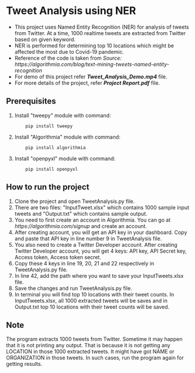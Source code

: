 # Tweet Analysis using NER

<ul>
<li> This project uses Named Entity Recognition (NER) for analysis of tweets from Twitter. At a time, 1000 realtime tweets are extracted from Twitter based on given keyword.
<li> NER is performed for determining top 10 locations which might be affected the most due to Covid-19 pandemic.
<li> Reference of the code is taken from <i>Source: https://algorithmia.com/blog/text-mining-tweets-named-entity-recognition</i>
<li> For demo of this project refer <b><i>Tweet_Analysis_Demo.mp4</i></b> file.
<li> For more details of the project, refer <b><i>Project Report.pdf</i></b> file.
</ul>

## Prerequisites
<ol>
<li> Install "tweepy" module with command:

        pip install tweepy

<li> Install "Algorithmia" module with command:

        pip install algorithmia

<li> Install "openpyxl" module with command:

        pip install openpyxl

</ol>

## How to run the project
<ol>
<li> Clone the project and open TweetAnalysis.py file.
<li> There are two files: "InputTweet.xlsx" which contains 1000 sample input tweets and "Output.txt" which contains sample output.
<li> You need to first create an account in Algorithmia. You can go at <i>https://algorithmia.com/signup</i> and create an account.
<li> After creating account, you will get an API key in your dashboard. Copy and paste that API key in line number 9 in TweetAnalysis file.
<li> You also need to create a Twitter Developer account. After creating Twitter Developer account, you will get 4 keys: API key, API Secret key, Access token, Access token secret.
<li> Copy these 4 keys in line 19, 20, 21 and 22 respectively in TweetAnalysis.py file.
<li> In line 42, add the path where you want to save your InputTweets.xlsx file.
<li> Save the changes and run TweetAnalysis.py file.
<li> In terminal you will find top 10 locations with their tweet counts. In InputTweets.xlsx, all 1000 extracted tweets will be saves and in Output.txt top 10 locations with their tweet counts will be saved.
</ol>

## Note
The program extracts 1000 tweets from Twitter. Sometime it may happen that it is not printing any output. That is because it is not getting any LOCATION in those 1000 extracted tweets. It might have got NAME or ORGANIZATION in those tweets. In such cases, run the program again for getting results.